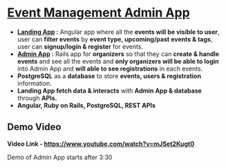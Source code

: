 # [Event Management Admin App](https://www.youtube.com/watch?v=mJSet2Kugt0)
- **[Landing App](https://github.com/rohit1107-2002/Event-Management-Web-App-Front-End-Landing-App) :** Angular app where all the **events will be visible to user**, user can **filter events** by **event type, upcoming/past events & tags**, user can **signup/login & register** for events.
- **[Admin App](https://github.com/rohit1107-2002/Event-Management-Web-App-Back-End-Admin-App) :** Rails app for **organizers** so that they can **create & handle events** and see all the events and **only organizers will be able to login** into Admin App
and **will able to see registrations** in each events.
- **PostgreSQL** as a **database** to store **events, users & registration** information.
- **Landing App fetch data & interacts** with **Admin App & database** through **APIs.**
- **Angular, Ruby on Rails, PostgreSQL, REST APIs**

## Demo Video

**Video Link - https://www.youtube.com/watch?v=mJSet2Kugt0**

Demo of Admin App starts after 3:30
